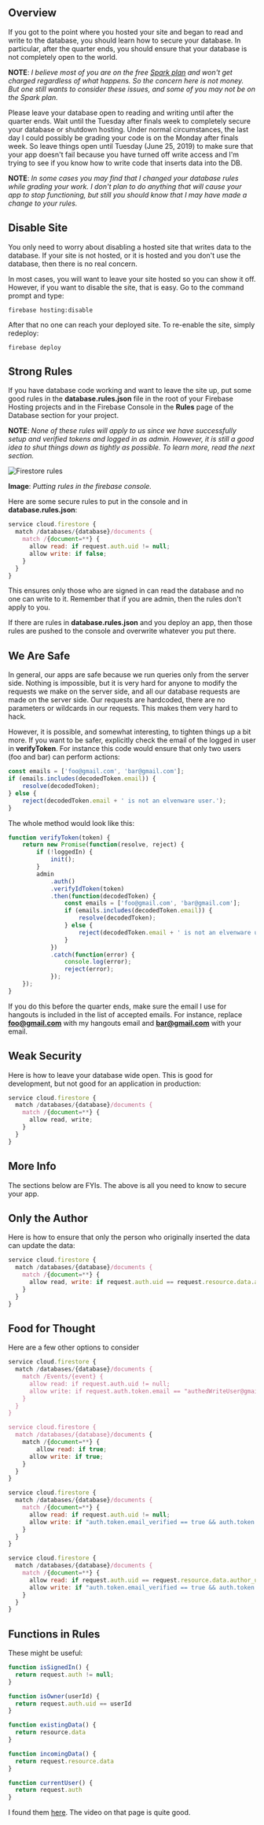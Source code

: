 ## Overview

If you got to the point where you hosted your site and began to read and write to the database, you should learn how to secure your database. In particular, after the quarter ends, you should ensure that your database is not completely open to the world.

**NOTE**: _I believe most of you are on the free [Spark plan](https://firebase.google.com/pricing) and won't get charged regardless of what happens. So the concern here is not money. But one still wants to consider these issues, and some of you may not be on the Spark plan._

Please leave your database open to reading and writing until after the quarter ends. Wait until the Tuesday after finals week to completely secure your database or shutdown hosting. Under normal circumstances, the last day I could possibly be grading your code is on the Monday after finals week. So leave things open until Tuesday (June 25, 2019) to make sure that your app doesn't fail because you have turned off write access and I'm trying to see if you know how to write code that inserts data into the DB.

**NOTE**: _In some cases you may find that I changed your database rules while grading your work. I don't plan to do anything that will cause your app to stop functioning, but still you should know that I may have made a change to your rules._

## Disable Site

You only need to worry about disabling a hosted site that writes data to the database. If your site is not hosted, or it is hosted and you don't use the database, then there is no real concern.

In most cases, you will want to leave your site hosted so you can show it off. However, if you want to disable the site, that is easy. Go to the command prompt and type:

    firebase hosting:disable

After that no one can reach your deployed site. To re-enable the site, simply redeploy:

    firebase deploy

## Strong Rules

If you have database code working and want to leave the site up, put some good rules in the **database.rules.json** file in the root of your Firebase Hosting projects and in the Firebase Console in the **Rules** page of the Database section for your project.

**NOTE**: _None of these rules will apply to us since we have successfully setup and verified tokens and logged in as admin. However, it is still a good idea to shut things down as tightly as possible. To learn more, read the next section._

<img class="sizer" src="https://s3.amazonaws.com/bucket01.elvenware.com/images/firestore-database-rules.png" alt="Firestore rules" />

**Image**: _Putting rules in the firebase console._

Here are some secure rules to put in the console and in **database.rules.json**:

```javascript
service cloud.firestore {
  match /databases/{database}/documents {
    match /{document=**} {
      allow read: if request.auth.uid != null;
      allow write: if false;
    }
  }
}
```

This ensures only those who are signed in can read the database and no one can write to it. Remember that if you are admin, then the rules don't apply to you.

If there are rules in **database.rules.json** and you deploy an app, then those rules are pushed to the console and overwrite whatever you put there.

## We Are Safe

In general, our apps are safe because we run queries only from the server side. Nothing is impossible, but it is very hard for anyone to modify the requests we make on the server side, and all our database requests are made on the server side. Our requests are hardcoded, there are no parameters or wildcards in our requests. This makes them very hard to hack.

However, it is possible, and somewhat interesting, to tighten things up a bit more. If you want to be safer, explicitly check the email of the logged in user in **verifyToken**. For instance this code would ensure that only two users (foo and bar) can perform actions:

```JavaScript
const emails = ['foo@gmail.com', 'bar@gmail.com'];
if (emails.includes(decodedToken.email)) {
    resolve(decodedToken);
} else {
    reject(decodedToken.email + ' is not an elvenware user.');
}
```

The whole method would look like this:

```javascript
function verifyToken(token) {
    return new Promise(function(resolve, reject) {
        if (!loggedIn) {
            init();
        }
        admin
            .auth()
            .verifyIdToken(token)
            .then(function(decodedToken) {                
                const emails = ['foo@gmail.com', 'bar@gmail.com'];
                if (emails.includes(decodedToken.email)) {
                    resolve(decodedToken);
                } else {
                    reject(decodedToken.email + ' is not an elvenware user.');
                }
            })
            .catch(function(error) {
                console.log(error);
                reject(error);
            });
    });
}
```    

If you do this before the quarter ends, make sure the email I use for hangouts is included in the list of accepted emails. For instance, replace **foo@gmail.com** with my hangouts email and **bar@gmail.com** with your email.

## Weak Security

Here is how to leave your database wide open. This is good for development, but not good for an application in production:

```javascript
service cloud.firestore {
  match /databases/{database}/documents {
    match /{document=**} {
      allow read, write;
    }
  }
}
```

## More Info

The sections below are FYIs. The above is all you need to know to secure your app.

## Only the Author

Here is how to ensure that only the person who originally inserted the data can update the data:

```JavaScript
service cloud.firestore {
  match /databases/{database}/documents {
    match /{document=**} {
      allow read, write: if request.auth.uid == request.resource.data.author_uid
    }
  }
}
```

## Food for Thought

Here are a few other options to consider

```javascript
service cloud.firestore {
  match /databases/{database}/documents {
    match /Events/{event} {
      allow read: if request.auth.uid != null;
      allow write: if request.auth.token.email == "authedWriteUser@gmail.com";
    }
  }
}

service cloud.firestore {
  match /databases/{database}/documents {
    match /{document=**} {
  		allow read: if true;
      allow write: if true;
    }
  }
}

service cloud.firestore {
  match /databases/{database}/documents {
    match /{document=**} {
      allow read: if request.auth.uid != null;
      allow write: if "auth.token.email_verified == true && auth.token.email.matches(/^elvenware@gmail.com$/)";
    }
  }
}

service cloud.firestore {
  match /databases/{database}/documents {
    match /{document=**} {
      allow read: if request.auth.uid == request.resource.data.author_uid,
      allow write: if "auth.token.email_verified == true && auth.token.email.matches(/^elvenware@gmail.com$/)"    
    }
  }
}
```

## Functions in Rules

These might be useful:

```javascript
function isSignedIn() {
  return request.auth != null;
}

function isOwner(userId) {
  return request.auth.uid == userId
}

function existingData() {
  return resource.data
}

function incomingData() {
  return request.resource.data
}

function currentUser() {
  return request.auth
}
```

I found them [here](https://angularfirebase.com/lessons/firestore-security-rules-guide/). The video on that page is quite good.

